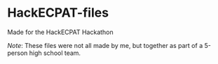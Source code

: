 # HackECPAT-files

Made for the HackECPAT Hackathon

_Note_: These files were not all made by me, but together as part of a 5-person high school team.
